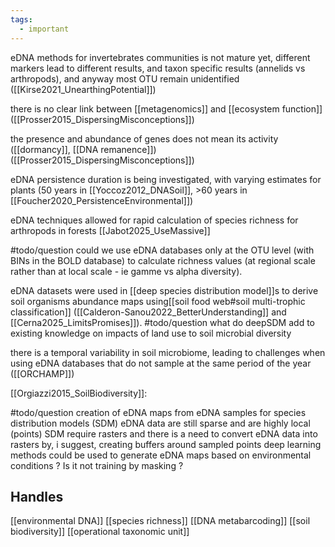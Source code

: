 ```yaml
---
tags:
  - important
---
```

eDNA methods for invertebrates communities is not mature yet, different markers lead to different results, and taxon specific results (annelids vs arthropods), and anyway most OTU remain unidentified ([[Kirse2021_UnearthingPotential]])

there is no clear link between [[metagenomics]] and [[ecosystem function]] ([[Prosser2015_DispersingMisconceptions]])

the presence and abundance of genes does not mean its activity ([[dormancy]], [[DNA remanence]]) ([[Prosser2015_DispersingMisconceptions]])

eDNA persistence duration is being investigated, with varying estimates for plants (50 years in [[Yoccoz2012_DNASoil]], >60 years in [[Foucher2020_PersistenceEnvironmental]])

eDNA techniques allowed for rapid calculation of species richness for arthropods in forests [[Jabot2025_UseMassive]]

#todo/question could we use eDNA databases only at the OTU level (with BINs in the BOLD database) to calculate richness values (at regional scale rather than at local scale - ie gamme vs alpha diversity).

eDNA datasets were used in [[deep species distribution model]]s to derive soil organisms abundance maps using[[soil food web#soil multi-trophic classification]] ([[Calderon-Sanou2022_BetterUnderstanding]] and [[Cerna2025_LimitsPromises]]).
#todo/question what do deepSDM add to existing knowledge on impacts of land use to soil microbial diversity

there is a temporal variability in soil microbiome, leading to challenges when using eDNA databases that do not sample at the same period of the year ([[ORCHAMP]])

[[Orgiazzi2015_SoilBiodiversity]]:



#todo/question 
creation of eDNA maps from eDNA samples for species distribution models (SDM)
eDNA data are still sparse and are highly local (points)
SDM require rasters and there is a need to convert eDNA data into rasters by, i suggest, creating buffers around sampled points
deep learning methods could be used to generate eDNA maps based on environmental conditions ? Is it not training by masking ?
## Handles
[[environmental DNA]]
[[species richness]]
[[DNA metabarcoding]]
[[soil biodiversity]]
[[operational taxonomic unit]]